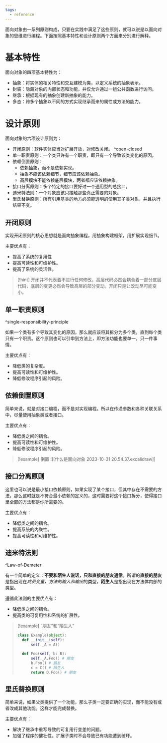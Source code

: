 ```yaml
---
tags:
  - reference
---
```

面向对象由一系列原则构成，只要在实践中满足了这些原则，就可以说是以面向对象的思维进行编程。下面按照基本特性和设计原则两个方面来分别进行解释。

# 基本特性

面向对象的四项基本特性为：

- 抽象：将实体的相关特性和交互建模为类，以定义系统的抽象表示。
- 封装：隐藏对象的内部状态和功能，并仅允许通过一组公共函数进行访问。
- 继承：根据现有的抽象创建新抽象的能力。
- 多态：跨多个抽象以不同的方式实现继承而来的属性或方法的能力。

# 设计原则

面向对象的六项设计原则为：

- 开闭原则：软件实体应当对扩展开放，对修改关闭。 ^open-closed
- 单一职责原则：一个类只许有一个职责，即只有一个导致该类变化的原因。 
- 依赖倒置原则：
	- 依赖抽象，而不是依赖实现。
	- 抽象不应该依赖细节，细节应该依赖抽象。
	- 高层模块不能依赖底层模块，两者都应该依赖抽象。
- 接口分离原则：多个特定的接口要好过一个通用型的总接口。
- 迪米特法则：一个对象应该只接触那些真正需要的对象。
- 里氏替换原则：所有引用基类的地方必须能透明的使用其子类对象，并且执行结果不变。

## 开闭原则

实现开闭原则的核心思想就是面向抽象编程，用抽象构建框架，用扩展实现细节。

主要优点有：

- 提高了系统的复用性
- 提高可读性和可维护性。
- 提高了系统的灵活性。

> [!hint]
> 开闭并不代表着不进行任何修改。高层代码必然会耦合着一部分底层代码，底层的变更必然会导致高层的部分变动。开闭只是让改动尽可能变小。

## 单一职责原则

^single-responsibility-principle

如果一个类有多个导致其变化的原因，那么就应该将其拆分为多个类，直到每个类只有一个职责。这个原则也可以引申到方法上，即方法功能也要单一，只一件事情。

主要优点有：

- 降低类的复杂度。
- 提高可读性和可维护性。
- 降低修改程序引起的风险。

## 依赖倒置原则

简单来说，就是对接口编程，而不是对实现编程。所以在传递参数和各种关联关系中，尽量使用抽象类或者接口。

主要优点有：

- 降低类之间的耦合。
- 提高可读性和可维护性。
- 降低修改程序引起的风险。


> [!example] 倒置
> ![[什么是面向对象 2023-10-31 20.54.37.excalidraw]]

## 接口分离原则

这里也可以说是最小接口依赖原则，如果实现了某个接口，但其中存在不需要的方法，那么这时就是不符合最小依赖的定义的，这时需要将这个接口拆分，使得接口里全部的方法都是你所需要的。

主要优点有：

- 降低类之间的耦合。
- 提高系统的内聚性。
- 提高可读性和可维护性。

## 迪米特法则

^Law-of-Demeter

有一个简单的定义：**不要和陌生人说话，只和直接的朋友通信**。所谓的**直接的朋友**是指出现在*成员变量，方法的输入和输出*的类型，**陌生人**是指出现在方法体内部的类型。

遵循此法则的主要优点有：

- 降低类之间的耦合。
- 提高类的可复用性和系统的扩展性。

> [!example] “朋友”和“陌生人”
> ```python
> class Example(object):
> 	def __init__(self):
> 		self._A = A()
> 
> 	def Foo(self, b: B):
> 		self._A.Foo() # 朋友
> 		b.Foo() # 朋友
> 		c = C() # 陌生人
> 		return D.Foo() # 朋友
> ```

## 里氏替换原则

简单来说，如果父类提供了一个功能，那么子类一定要正确的实现，而不能没有或者改成其他功能。这样才能完成替换。

主要优点有：

- 解决了继承中重写导致的可复用行变差的问题。
- 加强了程序的健壮性。扩展子类时不会导致已有功能遭到破坏。